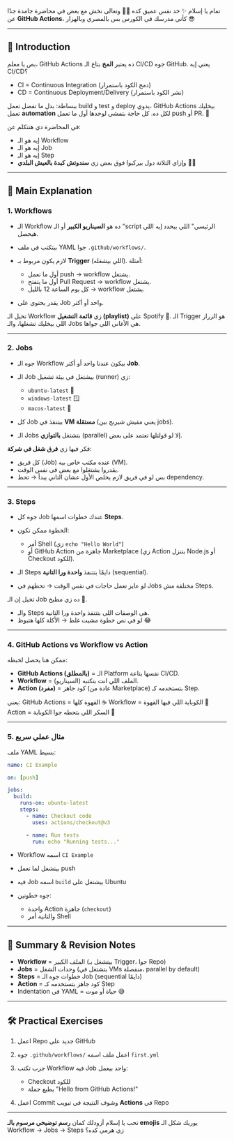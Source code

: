 تمام يا إسلام ✨ خد نفس عميق كده 😮‍💨 وتعالى نخش مع بعض في محاضرة جامدة جدًا عن **GitHub Actions**، كأني مدرسك في الكورس بس بالمصري وبالهزار 😎

---

## 🎤 Introduction

بص يا معلم، GitHub Actions ده يعتبر **المخ** بتاع الـ CI/CD جوه GitHub.
يعني إيه CI/CD؟

* CI = Continuous Integration (دمج الكود باستمرار)
* CD = Continuous Deployment/Delivery (نشر الكود باستمرار)

ببساطة: بدل ما تفضل تعمل build و test و deploy يدوي، GitHub Actions بيخليك تعمل **automation** لكل ده.
كل حاجة بتمشي لوحدها أول ما تعمل push أو PR. 🚀

في المحاضرة دي هنتكلم عن:

* إيه هو الـ Workflow
* إيه هو الـ Job
* إيه هو الـ Step
* وإزاي التلاتة دول بيركبوا فوق بعض زي **سندوتش كبدة بالعيش البلدي** 🥖😂

---

## 🧩 Main Explanation

### 1. Workflows

* الـ Workflow ده هو **السيناريو الكبير** أو الـ "script الرئيسي" اللي بيحدد إيه اللي هيحصل.
* بيتكتب في ملف YAML جوا `.github/workflows/`.
* لازم يكون مربوط بـ **Trigger** (اللي بيشغله).
  أمثلة:

  * أول ما تعمل push → workflow يشتغل.
  * أول ما يتفتح Pull Request → workflow يشتغل.
  * كل يوم الساعة 12 بالليل → workflow يشتغل.
* يقدر يحتوي على Job واحد أو أكتر.

تخيل الـ Workflow زي **قائمة التشغيل (playlist)** على Spotify 🎵.
الـ Trigger هو الزرار اللي بيخليك تشغلها، والـ Jobs هي الأغاني اللي جواها.

---

### 2. Jobs

* جوه الـ Workflow بيكون عندنا واحد أو أكتر **Job**.
* الـ Job بيشتغل في بيئة تشغيل (runner) زي:

  * `ubuntu-latest` 🐧
  * `windows-latest` 🪟
  * `macos-latest` 🍏
* كل Job بيتنفذ في **VM مستقلة** (يعني مفيش شيرنج بين jobs).
* الـ Jobs بتشتغل **بالتوازي** (parallel) إلا لو قولتلها تعتمد على بعض.

فكر فيها زي **فرق شغل في شركة**:

* كل فريق (Job) عنده مكتب خاص بيه (VM).
* يقدروا يشتغلوا مع بعض في نفس الوقت.
* بس لو في فريق لازم يخلص الأول عشان التاني يبدأ → تحط dependency.

---

### 3. Steps

* جوه كل Job عندك خطوات اسمها **Steps**.
* الخطوة ممكن تكون:

  * أمر Shell (زي `echo "Hello World"`)
  * أو GitHub Action جاهزة من Marketplace (زي Action بتنزل Node.js أو Checkout للكود).
* الـ Steps دايمًا بتتنفذ **واحدة ورا التانية** (sequential).
* لو عايز تعمل حاجات في نفس الوقت → تحطهم في Jobs مختلفة مش Steps.

تخيل إن الـ Job ده زي مطبخ 🍳.

* والـ Steps هي الوصفات اللي بتتنفذ واحدة ورا التانية.
* لو في نص خطوة مشيت غلط → الأكلة كلها هتبوظ 😂

---

### 4. GitHub Actions vs Workflow vs Action

ممكن هنا يحصل لخبطه:

* **GitHub Actions (بالمطلق)** = الـ Platform نفسها بتاعة CI/CD.
* **Workflow** = الملف اللي انت بتكتبه (السيناريو).
* **Action (مفرد)** = كود جاهز (عادة من Marketplace) بتستخدمه كـ Step.

يعني:
GitHub Actions = القهوة كلها ☕
Workflow = الكوباية اللي فيها القهوة 🥤
Action = السكر اللي بتحطه جوا الكوباية 🍬

---

### 5. مثال عملي سريع

ملف YAML بسيط:

```yaml
name: CI Example

on: [push]

jobs:
  build:
    runs-on: ubuntu-latest
    steps:
      - name: Checkout code
        uses: actions/checkout@v3

      - name: Run tests
        run: echo "Running tests..."
```

* Workflow اسمه `CI Example`
* بيتشغل لما تعمل push
* فيه Job اسمه `build` بيشتغل على Ubuntu
* جوه خطوتين:

  * واحدة Action جاهزة (`checkout`)
  * والتانية أمر Shell

---

## 📝 Summary & Revision Notes

* **Workflow** = الملف الكبير (بيتشغل بـ Trigger، جوا Repo)
* **Jobs** = وحدات الشغل (بتشتغل في VMs منفصلة، parallel by default)
* **Steps** = خطوات جوه الـ Job (sequential دايمًا)
* **Action** = كود جاهز بتستخدمه كـ Step
* Indentation في YAML = حياة أو موت 😅

---

## 🛠 Practical Exercises

1. اعمل Repo جديد على GitHub
2. جوه `.github/workflows/` اعمل ملف اسمه `first.yml`
3. جرب تكتب Workflow فيه Job واحد بيعمل:

   * Checkout للكود
   * يطبع جملة "Hello from GitHub Actions!"
4. اعمل Commit وشوف النتيجة في تبويب **Actions** في Repo

---

تحب يا إسلام أزودلك كمان **رسم توضيحي مرسوم بالـ emojis** يوريك شكل الـ Workflow → Jobs → Steps زي هرمي كده؟
